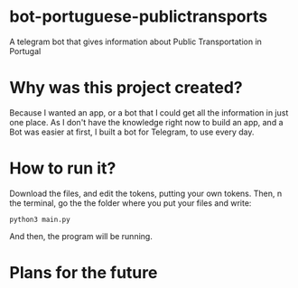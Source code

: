 # bot-portuguese-publictransports
A telegram bot that gives information about Public Transportation in Portugal

# Why was this project created?
Because I wanted an app, or a bot that I could get all the information in just one place. As I don't have the knowledge right now to build an app, and a Bot was easier at first, I built a bot for Telegram, to use every day.

# How to run it?
Download the files, and edit the tokens, putting your own tokens. 
Then, n the terminal, go the the folder where you put your files and write:

```
python3 main.py
```
And then, the program will be running.

# Plans for the future
